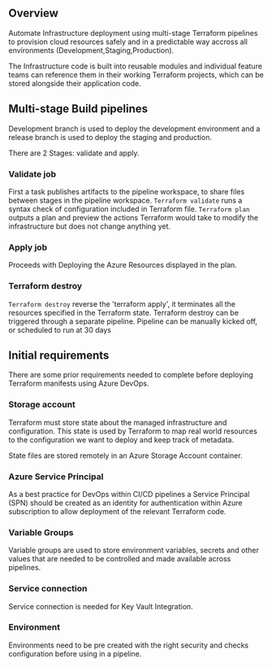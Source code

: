 ## Overview
Automate Infrastructure deployment using multi-stage Terraform pipelines to provision cloud resources safely and in a predictable way accross all environments (Development,Staging,Production).

The Infrastructure code is built into reusable modules and individual feature teams can reference them in their working Terraform projects, which can be stored alongside their application code.

## Multi-stage Build pipelines
Development branch is used to deploy the development environment and a release branch is used to deploy the staging and production.

There are 2 Stages: validate and apply.

### Validate job
First a task publishes artifacts to the pipeline workspace, to share files between stages in the pipeline workspace.
`Terraform validate` runs a syntax check of configuration included in Terraform file.
`Terraform plan` outputs a plan and preview the actions Terraform would take to modify the infrastructure but does not change anything yet.

### Apply job
Proceeds with Deploying the Azure Resources displayed in the plan.

### Terraform destroy
`Terraform destroy` reverse the 'terraform apply',  it terminates all the resources specified in the Terraform state.
Terraform destroy can be triggered through a separate pipeline.
Pipeline can be manually kicked off, or scheduled to run at 30 days

## Initial requirements
There are some prior requirements needed to complete before deploying Terraform manifests using Azure DevOps.

### Storage account
Terraform must store state about the managed infrastructure and configuration. This state is used by Terraform to map real world resources to the configuration we want to deploy and keep track of metadata.

State files are stored remotely in an Azure Storage Account container.

### Azure Service Principal
As a best practice for DevOps within CI/CD pipelines a Service Principal (SPN) should be created as an identity for authentication within Azure subscription to allow deployment of the relevant Terraform code.

### Variable Groups
Variable groups are used to store environment variables, secrets and other values that are needed to be controlled and made available across pipelines.

### Service connection 
Service connection is needed for Key Vault Integration.

### Environment
Environments need to be pre created with the right security and checks configuration before using in a pipeline.

